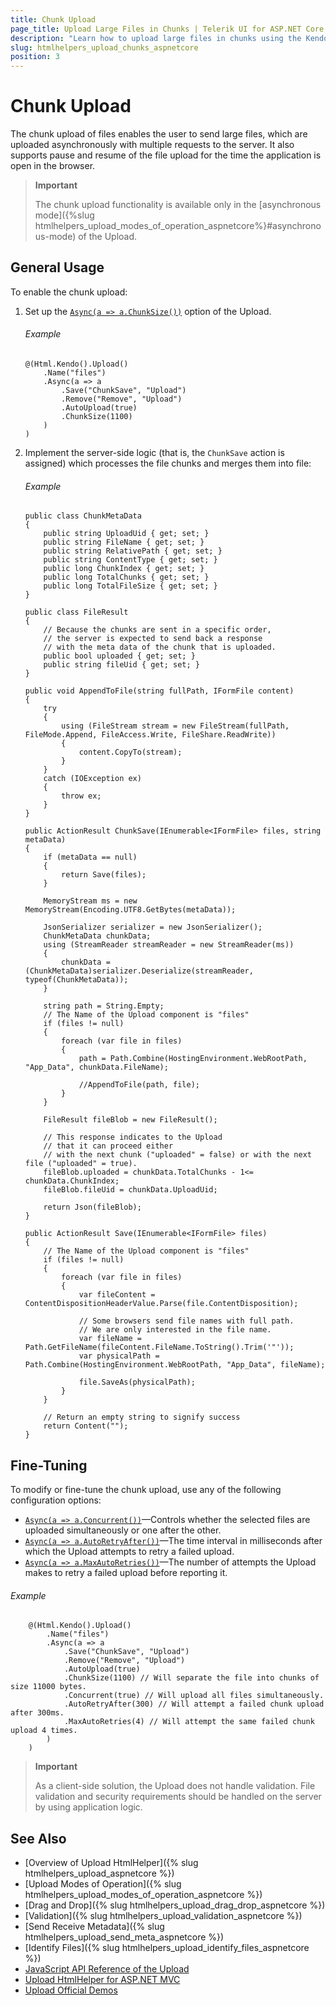 ```yaml
---
title: Chunk Upload
page_title: Upload Large Files in Chunks | Telerik UI for ASP.NET Core HtmlHelpers
description: "Learn how to upload large files in chunks using the Kendo UI Upload HtmlHelper for ASP.NET Core (MVC 6 or ASP.NET Core MVC)."
slug: htmlhelpers_upload_chunks_aspnetcore
position: 3
---
```


# Chunk Upload

The chunk upload of files enables the user to send large files, which are uploaded asynchronously with multiple requests to the server. It also supports pause and resume of the file upload for the time the application is open in the browser.

> **Important**
>
> The chunk upload functionality is available only in the [asynchronous mode]({%slug htmlhelpers_upload_modes_of_operation_aspnetcore%}#asynchronous-mode) of the Upload.

## General Usage

To enable the chunk upload:

1. Set up the [`Async(a => a.ChunkSize())`](https://docs.telerik.com/kendo-ui/api/javascript/ui/upload/configuration/async.chunksize) option of the Upload.

    ###### Example

    ```
    @(Html.Kendo().Upload()
        .Name("files")
        .Async(a => a
            .Save("ChunkSave", "Upload")
            .Remove("Remove", "Upload")
            .AutoUpload(true)
            .ChunkSize(1100)
        )
    )
    ```

1. Implement the server-side logic (that is, the `ChunkSave` action is assigned) which processes the file chunks and merges them into file:

    ###### Example

    ```
    public class ChunkMetaData
    {
        public string UploadUid { get; set; }
        public string FileName { get; set; }
        public string RelativePath { get; set; }
        public string ContentType { get; set; }
        public long ChunkIndex { get; set; }
        public long TotalChunks { get; set; }
        public long TotalFileSize { get; set; }
    }

    public class FileResult
    {
        // Because the chunks are sent in a specific order,
        // the server is expected to send back a response
        // with the meta data of the chunk that is uploaded.
        public bool uploaded { get; set; }
        public string fileUid { get; set; }
    }

    public void AppendToFile(string fullPath, IFormFile content)
    {
        try
        {
            using (FileStream stream = new FileStream(fullPath, FileMode.Append, FileAccess.Write, FileShare.ReadWrite))
            {
                content.CopyTo(stream);
            }
        }
        catch (IOException ex)
        {
            throw ex;
        }
    }

    public ActionResult ChunkSave(IEnumerable<IFormFile> files, string metaData)
    {
        if (metaData == null)
        {
            return Save(files);
        }

        MemoryStream ms = new MemoryStream(Encoding.UTF8.GetBytes(metaData));

        JsonSerializer serializer = new JsonSerializer();
        ChunkMetaData chunkData;
        using (StreamReader streamReader = new StreamReader(ms))
        {
            chunkData = (ChunkMetaData)serializer.Deserialize(streamReader, typeof(ChunkMetaData));
        }

        string path = String.Empty;
        // The Name of the Upload component is "files"
        if (files != null)
        {
            foreach (var file in files)
            {
                path = Path.Combine(HostingEnvironment.WebRootPath, "App_Data", chunkData.FileName);

                //AppendToFile(path, file);
            }
        }

        FileResult fileBlob = new FileResult();

        // This response indicates to the Upload
        // that it can proceed either
        // with the next chunk ("uploaded" = false) or with the next file ("uploaded" = true).
        fileBlob.uploaded = chunkData.TotalChunks - 1<= chunkData.ChunkIndex;
        fileBlob.fileUid = chunkData.UploadUid;

        return Json(fileBlob);
    }

    public ActionResult Save(IEnumerable<IFormFile> files)
    {
        // The Name of the Upload component is "files"
        if (files != null)
        {
            foreach (var file in files)
            {
                var fileContent = ContentDispositionHeaderValue.Parse(file.ContentDisposition);

                // Some browsers send file names with full path.
                // We are only interested in the file name.
                var fileName = Path.GetFileName(fileContent.FileName.ToString().Trim('"'));
                var physicalPath = Path.Combine(HostingEnvironment.WebRootPath, "App_Data", fileName);

                file.SaveAs(physicalPath);
            }
        }

        // Return an empty string to signify success
        return Content("");
    }
    ```

## Fine-Tuning

To modify or fine-tune the chunk upload, use any of the following configuration options:

* [`Async(a => a.Concurrent())`](https://docs.telerik.com/kendo-ui/api/javascript/ui/upload/configuration/async.concurrent)&mdash;Controls whether the selected files are uploaded simultaneously or one after the other.
* [`Async(a => a.AutoRetryAfter())`](https://docs.telerik.com/kendo-ui/api/javascript/ui/upload/configuration/async.autoretryafter)&mdash;The time interval in milliseconds after which the Upload attempts to retry a failed upload.
* [`Async(a => a.MaxAutoRetries())`](https://docs.telerik.com/kendo-ui/api/javascript/ui/upload/configuration/async.maxautoretries)&mdash;The number of attempts the Upload makes to retry a failed upload before reporting it.

###### Example

```
    @(Html.Kendo().Upload()
        .Name("files")
        .Async(a => a
            .Save("ChunkSave", "Upload")
            .Remove("Remove", "Upload")
            .AutoUpload(true)
            .ChunkSize(1100) // Will separate the file into chunks of size 11000 bytes.
            .Concurrent(true) // Will upload all files simultaneously.
            .AutoRetryAfter(300) // Will attempt a failed chunk upload after 300ms.
            .MaxAutoRetries(4) // Will attempt the same failed chunk upload 4 times.
        )
    )
```

> **Important**
>
> As a client-side solution, the Upload does not handle validation. File validation and security requirements should be handled on the server by using application logic.

## See Also

* [Overview of Upload HtmlHelper]({% slug htmlhelpers_upload_aspnetcore %})
* [Upload Modes of Operation]({% slug htmlhelpers_upload_modes_of_operation_aspnetcore %})
* [Drag and Drop]({% slug htmlhelpers_upload_drag_drop_aspnetcore %})
* [Validation]({% slug htmlhelpers_upload_validation_aspnetcore %})
* [Send Receive Metadata]({% slug htmlhelpers_upload_send_meta_aspnetcore %})
* [Identify Files]({% slug htmlhelpers_upload_identify_files_aspnetcore %})
* [JavaScript API Reference of the Upload](http://docs.telerik.com/kendo-ui/api/javascript/ui/upload)
* [Upload HtmlHelper for ASP.NET MVC](http://docs.telerik.com/aspnet-mvc/helpers/upload/overview)
* [Upload Official Demos](http://demos.telerik.com/aspnet-core/upload/index)
